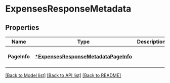# ExpensesResponseMetadata

## Properties
Name | Type | Description | Notes
------------ | ------------- | ------------- | -------------
**PageInfo** | [***ExpensesResponseMetadataPageInfo**](ExpensesResponse_metadata_pageInfo.md) |  | [optional] [default to null]

[[Back to Model list]](../README.md#documentation-for-models) [[Back to API list]](../README.md#documentation-for-api-endpoints) [[Back to README]](../README.md)

